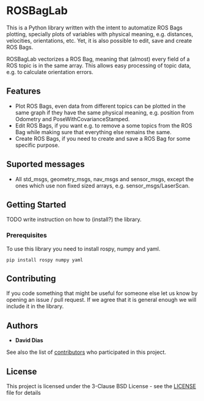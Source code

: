 # ROSBagLab

This is a Python library written with the intent to automatize ROS Bags plotting, specially plots of variables with physical meaning, e.g. distances, velocities, orientations, etc. Yet, it is also possible to edit, save and create ROS Bags.

ROSBagLab vectorizes a ROS Bag, meaning that (almost) every field of a ROS topic is in the same array. This allows easy processing of topic data, e.g. to calculate orientation errors.

## Features
* Plot ROS Bags, even data from different topics can be plotted in the same graph if they have the same physical meaning, e.g. position from Odometry and PoseWithCovarianceStamped. 
* Edit ROS Bags, if you want e.g. to remove a some topics from the ROS Bag while making sure that everything else remains the same.
* Create ROS Bags, if you need to create and save a ROS Bag for some specific purpose.

## Suported messages
* All std_msgs, geometry_msgs, nav_msgs and sensor_msgs, except the ones which use non fixed sized arrays, e.g. sensor_msgs/LaserScan.

## Getting Started

TODO write instruction on how to (install?) the library.

### Prerequisites

To use this library you need to install rospy, numpy and yaml.

```
pip install rospy numpy yaml
```

## Contributing

If you code something that might be useful for someone else let us know by opening an issue / pull request. If we agree that it is general enough we will include it in the library.

## Authors

* **David Dias**

See also the list of [contributors](CONTRIBUTORS.md) who participated in this project.

## License

This project is licensed under the 3-Clause BSD License - see the [LICENSE](LICENSE) file for details
